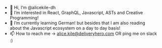 - 👋 Hi, I’m @alicekile-dh
- 👀 I’m interested in React, GraphQL, Javascript, ASTs and Creative Programming!
- 🌱 I’m currently learning German! but besides that I am also reading about the Javascript ecosystem on a day to day basis!
- 📫 How to reach me -> alice.kile@deliveryhero.com OR ping me on slack :)

